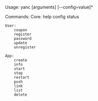 Usage:
    yanc <command> [arguments] [--config=value]*

Commands:
    Core:
        help
        config
        status

    User:
        coupon
        register
        password
        update
        unregister

    App:
        create
        info
        start
        stop
        restart
        push
        link
        list
        delete

